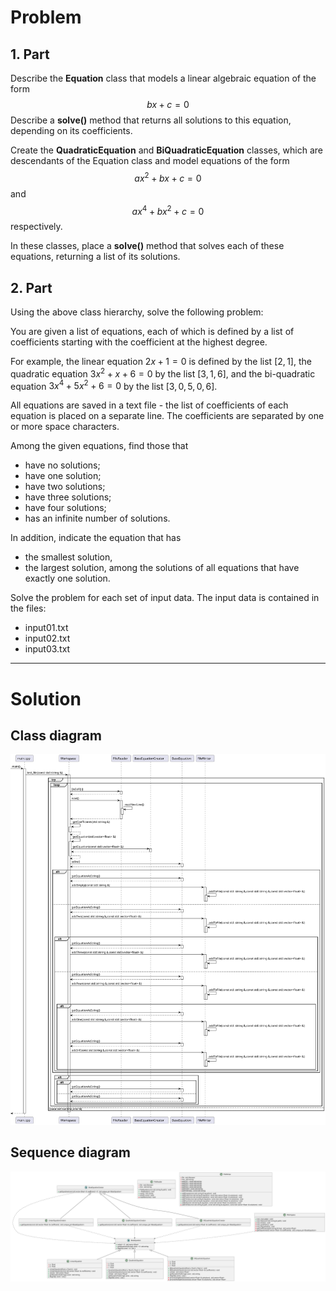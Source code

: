 # Problem
## 1. Part
Describe the **Equation** class that models a linear algebraic equation of the form
$$bx+c=0$$
Describe a **solve()** method that returns all solutions to this equation, depending on its coefficients. 

Create the **QuadraticEquation** and **BiQuadraticEquation** classes, which are descendants of the Equation class and model equations of the form
$$ax^2+bx+c=0$$
and
$$ax^4+bx^2+c=0$$
respectively.

In these classes, place a **solve()** method that solves each of these equations, returning a list of its solutions.

## 2. Part
Using the above class hierarchy, solve the following problem: 

You are given a list of equations, each of which is defined by a list of coefficients starting with the coefficient at the highest degree.

For example, the linear equation $2x+1=0$ is defined by the list $[2, 1]$, the quadratic equation $3x^2+x+6=0$ by the list $[3, 1, 6]$, and the bi-quadratic equation $3x^4+5x^2+6=0$ by the list $[3, 0, 5, 0, 6]$.

All equations are saved in a text file - the list of coefficients of each equation is placed on a separate line. The coefficients are separated by one or more space characters. 

Among the given equations, find those that
- have no solutions;
- have one solution;
- have two solutions;
- have three solutions;
- have four solutions;
- has an infinite number of solutions.

In addition, indicate the equation that has
- the smallest solution,
- the largest solution,
among the solutions of all equations that have exactly one solution.

Solve the problem for each set of input data. The input data is contained in the files:
- input01.txt
- input02.txt
- input03.txt

---
# Solution
## Class diagram
![Class diagram](./docs/2.svg)
## Sequence diagram
![Sequence diagram](./docs/1.svg)